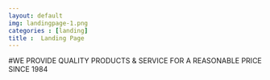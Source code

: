 ```yaml
---
layout: default
img: landingpage-1.png
categories : [landing]
title :  Landing Page
---
```


#WE PROVIDE QUALITY PRODUCTS & SERVICE FOR A REASONABLE PRICE
SINCE 1984
